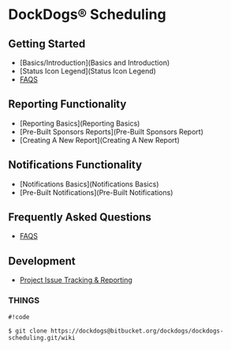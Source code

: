 # DockDogs® Scheduling #


## Getting Started ##
* [Basics/Introduction](Basics and Introduction)
* [Status Icon Legend](Status Icon Legend) 
* [FAQS](FAQs)

## Reporting Functionality ##
* [Reporting Basics](Reporting Basics)
* [Pre-Built Sponsors Reports](Pre-Built Sponsors Report)
* [Creating A New Report](Creating A New Report)

## Notifications Functionality ##
* [Notifications Basics](Notifications Basics)
* [Pre-Built Notifications](Pre-Built Notifications)

## Frequently Asked Questions ##
* [FAQS](FAQs)

## Development ##
* [Project Issue Tracking & Reporting](https://github.com/brianjking/DockDogs-scheduling/issues?q=is%3Aopen+is%3Aissue)
















### THINGS ###
```
#!code

$ git clone https://dockdogs@bitbucket.org/dockdogs/dockdogs-scheduling.git/wiki

```
